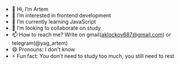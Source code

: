 - 👋 Hi, I’m Artem
- 👀 I’m interested in frontend development
- 🌱 I’m currently learning JavaScript
- 💞️ I’m looking to collaborate on study
- 📫 How to reach me? Write on gmail(aklockov687@gmail.com) or telegram(@yag_artem)
- 😄 Pronouns: I don't know
- ⚡ Fun fact: You don't need to study too much, you still need to rest

<!---
YAGARTEM/YAGARTEM is a ✨ special ✨ repository because its `README.md` (this file) appears on your GitHub profile.
You can click the Preview link to take a look at your changes.
--->
